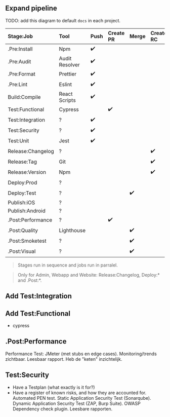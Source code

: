 ## Expand pipeline
TODO: add this diagram to default `docs` in each project.

| Stage:Job         | Tool          | Push | Create PR | Merge | Create RC | Release |
|:- |:- |:- |:- |:- |:- |:- |
| .Pre:Install      | Npm           | :heavy_check_mark: | | | | |
| .Pre:Audit        | Audit Resolver| :heavy_check_mark: | | | | |
| .Pre:Format       | Prettier      | :heavy_check_mark: | | | | |
| .Pre:Lint         | Eslint        | :heavy_check_mark: | | | | |
| Build:Compile     | React Scripts | :heavy_check_mark: | | | | |
| Test:Functional   | Cypress       | | :heavy_check_mark: | | | |
| Test:Integration  | ?             | :heavy_check_mark: | | | | |
| Test:Security     | ?             | :heavy_check_mark: | | | | |
| Test:Unit         | Jest          | :heavy_check_mark: | | | | |
| Release:Changelog | ?             | | | | :heavy_check_mark: | |
| Release:Tag       | Git           | | | | :heavy_check_mark: | |
| Release:Version   | Npm           | | | | :heavy_check_mark: | |
| Deploy:Prod       | ?             | | | | | :heavy_check_mark: |
| Deploy:Test       | ?             | | | :heavy_check_mark: | | |
| Publish:iOS       | ?             | | | | | |
| Publish:Android   | ?             | | | | | |
| .Post:Performance | ?             | | :heavy_check_mark: | | | |
| .Post:Quality     | Lighthouse    | | | :heavy_check_mark: | | |
| .Post:Smoketest   | ?             | | | :heavy_check_mark: | | |
| .Post:Visual      | ?             | | | :heavy_check_mark: | | |

> Stages run in sequence and jobs run in parralel.

> Only for Admin, Webapp and Website: Release:Changelog, Deploy:* and .Post:*.

## Add Test:Integration

## Add Test:Functional
- cypress

## .Post:Performance
Performance Test: JMeter (met stubs en edge cases).
Monitoring/trends zichtbaar.
Leesbaar rapport.
Heb de "keten" inzichtelijk.

## Test:Security
- Have a Testplan (what exactly is it for?)
- Have a register of known risks, and how they are accounted for.
Automated PEN test.
Static Application Security Test (Sonarqube).
Dynamic Application Security Test (ZAP, Burp Suite).
OWASP Dependency check plugin.
Leesbare rapporten.
